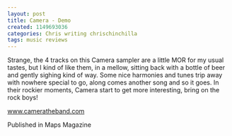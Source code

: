 ```yaml
---
layout: post
title: Camera - Demo
created: 1149693036
categories: Chris writing chrischinchilla
tags: music reviews
---
```


Strange, the 4 tracks on this Camera sampler are a little MOR for my usual tastes, but I kind of like them, in a mellow, sitting back with a bottle of beer and gently sighing kind of way. Some nice harmonies and tunes trip away with nowhere special to go, along comes another song and so it goes. In their rockier moments, Camera start to get more interesting, bring on the rock boys!

<a href='http://www.cameratheband.com' target='_blank'>www.cameratheband.com</a>

Published in Maps Magazine
